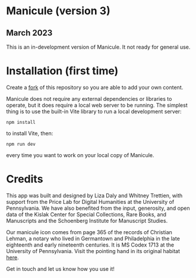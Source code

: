 # Manicule (version 3)

## March 2023

This is an in-development version of Manicule. It not ready for general use.

# Installation (first time)

Create a [fork](https://docs.github.com/en/get-started/quickstart/fork-a-repo) of this repository so you are able to add your own content.

Manicule does not require any external dependencies or libraries to operate, but it does require
a local web server to be running. The simplest thing is to use the built-in Vite library to run a local development server:

```
npm install

```

to install Vite, then:

```
npm run dev
```

every time you want to work on your local copy of Manicule.


# Credits

This app was built and designed by Liza Daly and Whitney Trettien, with support from the Price Lab for Digital Humanities at the University of Pennsylvania. We have also benefited from the input, generosity, and open data of the Kislak Center for Special Collections, Rare Books, and Manuscripts and the Schoenberg Institute for Manuscript Studies.

Our manicule icon comes from page 365 of the records of Christian Lehman, a notary who lived in Germantown and Philadelphia in the late eighteenth and early nineteenth centuries. It is MS Codex 1713 at the University of Pennsylvania. Visit the pointing hand in its original habitat <a href="http://dla.library.upenn.edu/dla/medren/pageturn.html?q=manicules&id=MEDREN_9963989553503681&rotation=0&fq=century_facet%3A%2219th%20century%22&currentpage=372">here</a>.

Get in touch and let us know how you use it!

